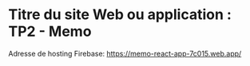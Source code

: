 # Titre du site Web ou application : TP2 - Memo

Adresse de hosting Firebase: https://memo-react-app-7c015.web.app/
